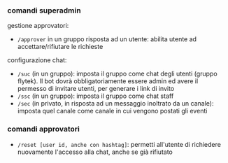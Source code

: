 ### comandi superadmin
gestione approvatori:  
- `/approver` in un gruppo risposta ad un utente: abilita utente ad accettare/rifiutare le richieste

configurazione chat:  
- `/suc` (in un gruppo): imposta il gruppo come chat degli utenti (gruppo flytek). Il bot dovrà obbligatoriamente essere admin ed avere il permesso di invitare utenti, per generare i link di invito
- `/ssc` (in un gruppo): imposta il gruppo come chat staff
- `/sec` (in privato, in risposta ad un messaggio inoltrato da un canale): imposta quel canale come canale in cui vengono postati gli eventi

### comandi approvatori
- `/reset [user id, anche con hashtag]`: permetti all'utente di richiedere nuovamente l'accesso alla chat, anche se già rifiutato
